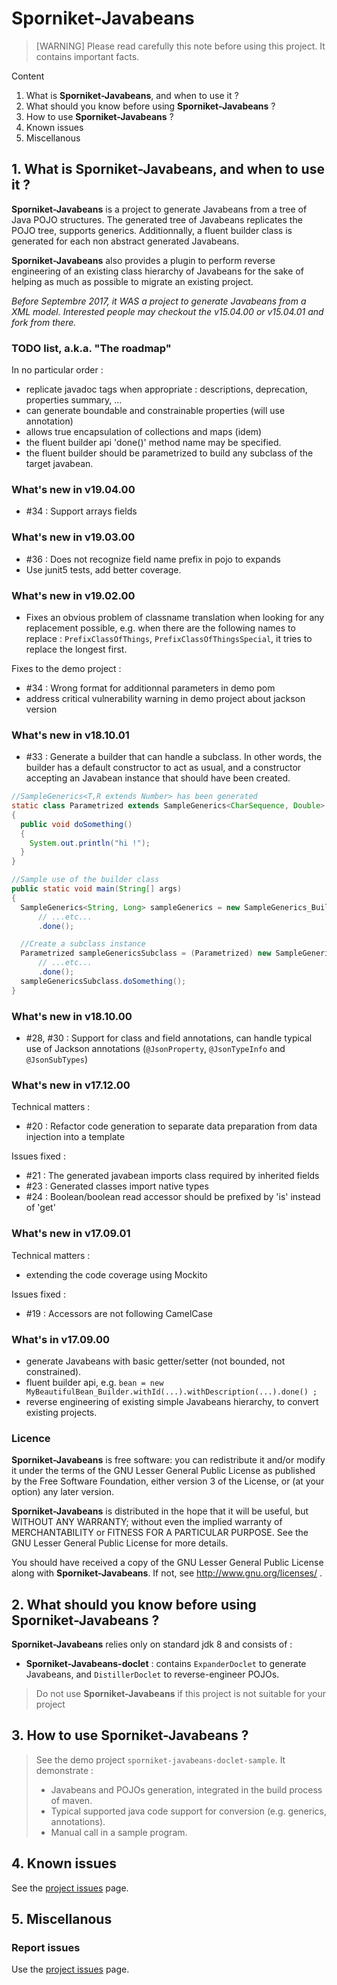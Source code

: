 # Sporniket-Javabeans

> [WARNING] Please read carefully this note before using this project. It contains important facts.

Content

1. What is **Sporniket-Javabeans**, and when to use it ?
2. What should you know before using **Sporniket-Javabeans** ?
3. How to use **Sporniket-Javabeans** ?
4. Known issues
5. Miscellanous

## 1. What is **Sporniket-Javabeans**, and when to use it ?

**Sporniket-Javabeans** is a project to generate Javabeans from a tree of Java POJO structures. The generated tree of Javabeans replicates the POJO tree, supports generics. Additionnally, a fluent builder class is generated for each non abstract generated Javabeans.

**Sporniket-Javabeans** also provides a plugin to perform reverse engineering of an existing class hierarchy of Javabeans for the sake of helping as much as possible to migrate an existing project.

*Before Septembre 2017, it WAS
a project to generate Javabeans from a XML model. Interested people may checkout the v15.04.00 or v15.04.01 and fork from there.*

### TODO list, a.k.a. "The roadmap"

In no particular order :

* replicate javadoc tags when appropriate : descriptions, deprecation, properties summary, ...
* can generate boundable and constrainable properties (will use annotation)
* allows true encapsulation of collections and maps (idem)
* the fluent builder api 'done()' method name may be specified.
* the fluent builder should be parametrized to build any subclass of the target javabean.


### What's new in v19.04.00

* #34 : Support arrays fields

### What's new in v19.03.00

* #36 : Does not recognize field name prefix in pojo to expands
* Use junit5 tests, add better coverage.

### What's new in v19.02.00

* Fixes an obvious problem of classname translation when looking for any replacement possible, e.g. when there are the following names to replace : `PrefixClassOfThings`, `PrefixClassOfThingsSpecial`, it tries to replace the longest first.

Fixes to the demo project :

* #34 : Wrong format for additionnal parameters in demo pom
* address critical vulnerability warning in demo project about jackson version

### What's new in v18.10.01

* #33 : Generate a builder that can handle a subclass. In other words, the builder has a default constructor to act as usual, and a constructor accepting an Javabean instance that should have been created.

```java
//SampleGenerics<T,R extends Number> has been generated
static class Parametrized extends SampleGenerics<CharSequence, Double>
{
  public void doSomething()
  {
    System.out.println("hi !");
  }
}

//Sample use of the builder class
public static void main(String[] args)
{
  SampleGenerics<String, Long> sampleGenerics = new SampleGenerics_Builder<String, Long>()//
      // ...etc...
      .done();

  //Create a subclass instance
  Parametrized sampleGenericsSubclass = (Parametrized) new SampleGenerics_Builder<>(new Parametrized())
      // ...etc...
      .done();
  sampleGenericsSubclass.doSomething();
}
```


### What's new in v18.10.00

* #28, #30 : Support for class and field annotations, can handle typical use of Jackson annotations (`@JsonProperty`, `@JsonTypeInfo` and `@JsonSubTypes`)

### What's new in v17.12.00

Technical matters :

* #20 : Refactor code generation to separate data preparation from data injection into a template

Issues fixed :

* #21 : The generated javabean imports class required by inherited fields
* #23 : Generated classes import native types
* #24 : Boolean/boolean read accessor should be prefixed by 'is' instead of 'get'

### What's new in v17.09.01

Technical matters :

* extending the code coverage using Mockito

Issues fixed :

* #19 : Accessors are not following CamelCase

### What's in v17.09.00
* generate Javabeans with basic getter/setter (not bounded, not constrained).
* fluent builder api, e.g. ```bean = new MyBeautifulBean_Builder.withId(...).withDescription(...).done() ;```
* reverse engineering of existing simple Javabeans hierarchy, to convert existing projects.

### Licence
 **Sporniket-Javabeans** is free software: you can redistribute it and/or modify it under the terms of the
 GNU Lesser General Public License as published by the Free Software Foundation, either version 3 of the License, or (at your
 option) any later version.

 **Sporniket-Javabeans** is distributed in the hope that it will be useful, but WITHOUT ANY WARRANTY; without
 even the implied warranty of MERCHANTABILITY or FITNESS FOR A PARTICULAR PURPOSE. See the GNU Lesser General Public License for
 more details.

 You should have received a copy of the GNU Lesser General Public License along with **Sporniket-Javabeans**.
 If not, see http://www.gnu.org/licenses/ .


## 2. What should you know before using **Sporniket-Javabeans** ?
**Sporniket-Javabeans** relies only on standard jdk 8 and consists of :

* **Sporniket-Javabeans-doclet** : contains ```ExpanderDoclet``` to generate Javabeans, and ```DistillerDoclet``` to reverse-engineer POJOs.

> Do not use **Sporniket-Javabeans** if this project is not suitable for your project

## 3. How to use **Sporniket-Javabeans** ?

> See the demo project ```sporniket-javabeans-doclet-sample```. It demonstrate :
>
> * Javabeans and POJOs generation, integrated in the build process of maven.
> * Typical supported java code support for conversion (e.g. generics, annotations).
> * Manual call in a sample program.

## 4. Known issues
See the [project issues](https://github.com/sporniket/javabeans/issues) page.

## 5. Miscellanous
### Report issues
Use the [project issues](https://github.com/sporniket/javabeans/issues) page.

